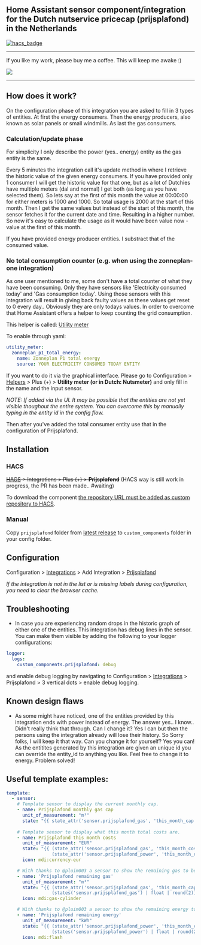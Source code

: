 ## Home Assistant sensor component/integration for the Dutch nutservice pricecap (prijsplafond) in the Netherlands

[![hacs_badge](https://img.shields.io/badge/HACS-Custom-41BDF5.svg)](https://github.com/hacs/integration)

- - -

If you like my work, please buy me a coffee. This will keep me awake :)

<a href="https://www.buymeacoffee.com/devsnow" target="_blank"><img src="https://www.buymeacoffee.com/assets/img/custom_images/orange_img.png"></a>

- - -

## How does it work?

On the configuration phase of this integration you are asked to fill in 3 types of entities. At first the energy consumers. Then the energy producers, also known as solar panels or small windmills. As last the gas consumers.

### Calculation/update phase
For simplicity I only describe the power (yes.. energy) entity as the gas entity is the same. 

Every 5 minutes the integration call it's update method in where I retrieve the historic value of the given energy consumers.
If you have provided only 1 consumer I will get the historic value for that one, but as a lot of Dutchies have multiple meters (dal and normal) I get both (as long as you have selected them). So lets say at the first of this month the value at 00:00:00 for either meters is 1000 and 1000. So total usage is 2000 at the start of this month. Then I get the same values but instead of the start of this month, the sensor fetches it for the current date and time. Resulting in a higher number. So now it's easy to calculate the usage as it would have been value now - value at the first of this month. 

If you have provided energy producer entities. I substract that of the consumed value. 

### No total consumption counter (e.g. when using the zonneplan-one integration)

As one user mentioned to me, some don't have a total counter of what they have been consuming. Only they have sensors like 'Electricity consumed today' and 'Gas consumption today'. Using those sensors with this integration will result in giving back faulty values as these values get reset to 0 every day.. Obviously they are only todays values. In order to overcome that Home Assistant offers a helper to keep counting the grid consumption. 

This helper is called: [Utility meter](https://www.home-assistant.io/integrations/utility_meter/)

To enable through yaml:
```yaml
utility_meter:
  zonneplan_p1_total_energy:
    name: Zonneplan P1 total energy
    source: YOUR ELECTRICITY CONSUMED TODAY ENTITY
```

If you want to do it via the graphical interface. Please go to Configuration > [Helpers](https://my.home-assistant.io/redirect/helpers/) > Plus (+) > **Utility meter (or in Dutch: Nutsmeter)** and only fill in the name and the input sensor.

*NOTE: If added via the UI. It may be possible that the entities are not yet visible thoughout the entire system. You can overcome this by manually typing in the entity id in the config flow.*

Then after you've added the total consumer entity use that in the configuration of Prijsplafond.

## Installation

### HACS

~~[HACS](https://hacs.xyz/) > Integrations > Plus (+) > **Prijsplafond**~~
(HACS way is still work in progress, the PR has been made.. #waiting)

To download the component [the repository URL must be added as custom repository to HACS](https://hacs.xyz/docs/faq/custom_repositories/).

### Manual

Copy `prijsplafond` folder from [latest release](https://github.com/rbrink/Home-Assistant-Prijsplafond/releases/latest) to `custom_components` folder in your config folder.

## Configuration

Configuration > [Integrations](https://my.home-assistant.io/redirect/integrations/) > Add Integration > [Prijsplafond](https://my.home-assistant.io/redirect/config_flow_start/?domain=prijsplafond)

*If the integration is not in the list or is missing labels during configuration, you need to clear the browser cache.*

## Troubleshooting
- In case you are experiencing random drops in the historic graph of either one of the entities. This integration has debug lines in the sensor. You can make them visible by adding the following to your logger configurations:
```yaml
logger:
  logs:
    custom_components.prijsplafond: debug
```
and enable debug logging by navigating to Configuration > [Integrations](https://my.home-assistant.io/redirect/integrations/) > Prijsplafond > 3 vertical dots > enable debug logging.

## Known design flaws
- As some might have noticed, one of the entities provided by this integration ends with power instead of energy. The answer yes.. I know.. Didn't really think that through. Can I change it? Yes I can but then the persons using the integration already will lose their history. So Sorry folks, I will keep it that way. Can you change it for yourself? Yes you can! As the entitites generated by this integration are given an unique id you can override the entity_id to anything you like. Feel free to change it to energy.
Problem solved!

## Useful template examples:
```yaml
template:
  - sensor:
    # Template sensor to display the current monthly cap.
    - name: Prijsplafond monthly gas cap
      unit_of_measurement: "m³"
      state: "{{ state_attr('sensor.prijsplafond_gas', 'this_month_cap') }}"
      
    # Template sensor to display what this month total costs are.
    - name: Prijsplafond this month costs
      unit_of_measurement: "EUR"
      state: "{{ (state_attr('sensor.prijsplafond_gas', 'this_month_costs') | float) +
                 (state_attr('sensor.prijsplafond_power', 'this_month_costs') | float) }}"
      icon: mdi:currency-eur

    # With thanks to @pluim003 a sensor to show the remaining gas to be used for this month.
    - name: 'Prijsplafond remaining gas'
      unit_of_measurement: "m³"
      state: "{{ (state_attr('sensor.prijsplafond_gas', 'this_month_cap') | float | round(2) ) -
                 (states('sensor.prijsplafond_gas') | float | round(2)) }}"
      icon: mdi:gas-cylinder

    # With thanks to @pluim003 a sensor to show the remaining energy to be used for this month.
    - name: 'Prijsplafond remaining energy'
      unit_of_measurement: "kWh"
      state: "{{ (state_attr('sensor.prijsplafond_power', 'this_month_cap') | float | round(2)) -
                 (states('sensor.prijsplafond_power') | float | round(2)) }}"
      icon: mdi:flash
```

